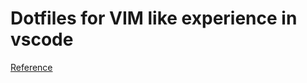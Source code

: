 # Dotfiles for VIM like experience in vscode

[Reference](https://dev.to/ansonh/10-vs-code-vim-tricks-to-boost-your-productivity-1b0n)
